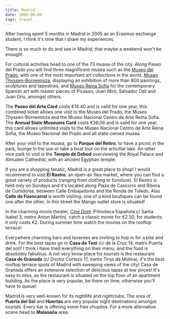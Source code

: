 ```yaml
---
title: Madrid
date: 2009-08-08
tags: travel
---
```


After having spent 5 months in Madrid in 2005 as an Erasmus exchange student, I think it's time that I share my experiences.

There is so much to do and see in Madrid, that maybe a weekend won't be enough!

For cultural activities head to one of the 73 musea of the city. Along Paseo del Prado you will find three magnificent musea such as the [Museo del Prado](http://www.museodelprado.es/), with one of the most important art collections in the world, [Museo Thyssen-Bornemisza](http://www.museothyssen.org/thyssen/home), displaying an exhibition of more than 800 paintings, sculptures and tapestries, and [Museo Reina Sofía](http://www.museoreinasofia.es/) for the contemporary Spanish art with master pieces of Picasso, Joan Miró, Salvador Dalí and Juan Gris, amongst others.

The **Paseo del Arte Card** costs €14.40 and is valid for one year, this combined ticket allows one visit to the Museo del Prado, the Museo Thyssen-Bornemisza and the Museo Nacional Centro de Arte Reina Sofía. The **Annual State Museums Card** costs €36.06 and is valid for one year, this card allows unlimited visits to the Museo Nacional Centro de Arte Reina Sofía, the Museo Nacional del Prado and all state-owned musea.

After your visit to the musea, go to **Parque del Retiro**, to have a picnic in the park, lounge in the sun or take a boat tour on the articifial lake. An other nice park to visit is the **Templo de Debod** overviewing the Royal Palace and Almuden Cathedral, with an ancient Egyptian temple.

If you are a shopping fanatic, Madrid is a great place to shop! I would recommend to visit **El Rastro**, an open-air flea market, where you can find a great variety of products (ranging from clothing to furniture). El Rastro is held only on Sundays and it's located along Plaza de Cascorro and Ribera de Curtidores, between Calle Embajadores and the Ronda de Toledo. Also **Calle de Fuencarral** is worth visiting: one of a kind boutiques can be found one after the other. In this street the Mango outlet store is situated!

In the charming movie theater, [Cine Doré](http://www.mcu.es/cine/MC/FE/index.html) (Filmoteca Española c/ Santa Isabel 3, metro Anton Martin), catch a classic movie for €2.50, for students it only costs €2. During summer time watch the movies on the rooftop terrace!

Everywhere charming bars and tavernes are inviting to hop in for a bite and drink. For the best tapas go to **Casa de Toni** (c/ de la Cruz 14, metro Puerta del sol)! I think I have tried everything on their menu, and the food is absolutely fabulous. A not very know place for tourists is the restaurant **Casa de Granada** (c/ Doctor Cortezo 17, metro Tirso de Molina), it's the best rooftop terrace spots of Madrid with sweeping views of the city! Casa de Granada offers an extensive selection of delicious tapas at low prices! It's easy to miss, as the restaurant is situated on the top floor of an apartment building. As the place is very popular, be there on time, otherwise you'll have to queue!

Madrid is very well-known for its nightlife and nightclubs. The area of **Puerta del Sol** and **Huertas** are very popular night destinations amongst tourists. Every bar is offering some free chupitos. For a more alternative scene head to **Malasaña** area.
